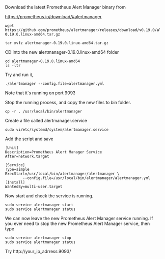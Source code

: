 Download the latest Prometheus Alert Manager binary from 

https://prometheus.io/download/#alertmanager

```
wget https://github.com/prometheus/alertmanager/releases/download/v0.19.0/alertmanager-0.19.0.linux-amd64.tar.gz
```
```
tar xvfz alertmanager-0.19.0.linux-amd64.tar.gz
```
CD into the new alertmanager-0.19.0.linux-amd64 folder

```
cd alertmanager-0.19.0.linux-amd64
ls -ltr
```
Try and run it,

```
./alertmanager --config.file=alertmanager.yml
```
Note that it's running on port 9093

Stop the running process, and copy the new files to bin folder.

```
cp -r . /usr/local/bin/alertmanager
```
Create a file called alertmanager.service

```
sudo vi/etc/systemd/system/alertmanager.service
```
Add the script and save

```
[Unit]
Description=Prometheus Alert Manager Service
After=network.target

[Service]
Type=simple
ExecStart=/usr/local/bin/alertmanager/alertmanager \
        --config.file=/usr/local/bin/alertmanager/alertmanager.yml 
[Install]
WantedBy=multi-user.target
```
Now start and check the service is running.
```
sudo service alertmanager start
sudo service alertmanager status
```
We can now leave the new Prometheus Alert Manager service running. If you ever need to stop the new Prometheus Alert Manager service, then type

```
sudo service alertmanager stop
sudo service alertmanager status
```
Try http://your_ip_adrress:9093/